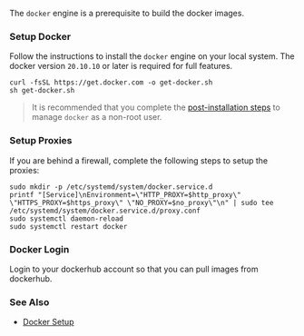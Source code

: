 
The `docker` engine is a prerequisite to build the docker images. 

### Setup Docker

Follow the instructions to install the `docker` engine on your local system. The docker version `20.10.10` or later is required for full features.  

```
curl -fsSL https://get.docker.com -o get-docker.sh
sh get-docker.sh
```

> It is recommended that you complete the [post-installation steps][post-installation steps] to manage `docker` as a non-root user.

### Setup Proxies

If you are behind a firewall, complete the following steps to setup the proxies:  

```
sudo mkdir -p /etc/systemd/system/docker.service.d
printf "[Service]\nEnvironment=\"HTTP_PROXY=$http_proxy\" \"HTTPS_PROXY=$https_proxy\" \"NO_PROXY=$no_proxy\"\n" | sudo tee /etc/systemd/system/docker.service.d/proxy.conf
sudo systemctl daemon-reload
sudo systemctl restart docker
```

### Docker Login

Login to your dockerhub account so that you can pull images from dockerhub. 

### See Also

- [Docker Setup][Docker Setup]


[post-installation steps]: https://docs.docker.com/engine/install/linux-postinstall/#manage-docker-as-a-non-root-user
[Docker Setup]: https://docs.docker.com/engine/install/#server
